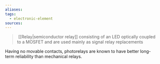 ```yaml
---
aliases: 
tags:
  - electronic-element
sources:
---
```

>  [[Relay|semiconductor relay]] consisting of an LED optically coupled to a MOSFET and are used mainly as signal relay replacements

Having no movable contacts, photorelays are known to have better long-term reliability than mechanical relays.
